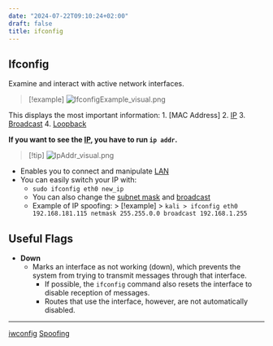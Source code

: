 ```yaml
---
date: "2024-07-22T09:10:24+02:00"
draft: false
title: ifconfig
---
```


## Ifconfig

Examine and interact with active network interfaces.

> \[!example\]
> ![IfconfigExample_visual.png](/Notes/IfconfigExample_visual.png)

This displays the most important information: 1. \[MAC Address\] 2.
[IP](/Notes/posts/Network/Ref_OSI/IP) 3.
[Broadcast](/Notes/posts/Penetration/Bcast) 4.
[Loopback](/Notes/posts/Penetration/lo)

**If you want to see the [IP](/Notes/posts/Network/Ref_OSI/IP), you have
to run `ip addr`.**

> \[!tip\] ![IpAddr_visual.png](/Notes/IpAddr_visual.png)

-   Enables you to connect and manipulate
    [LAN](/Notes/posts/Network/Network_Types/LAN)
-   You can easily switch your IP with:
    -   `sudo ifconfig eth0 new_ip`
    -   You can also change the [subnet
        mask](/Notes/posts/Network/basic_network_connections/subnet_mask)
        and [broadcast](/Notes/posts/Penetration/Bcast)
    -   Example of IP spoofing: > \[!example\] >
        `kali > ifconfig eth0 192.168.181.115 netmask 255.255.0.0 broadcast 192.168.1.255`

## Useful Flags

-   **Down**
    -   Marks an interface as not working (down), which prevents the
        system from trying to transmit messages through that interface.
        -   If possible, the `ifconfig` command also resets the
            interface to disable reception of messages.
        -   Routes that use the interface, however, are not
            automatically disabled.

------------------------------------------------------------------------

[iwconfig](/Notes/posts/Penetration/iwconfig)
[Spoofing](/Notes/posts/Linux/spoof)
